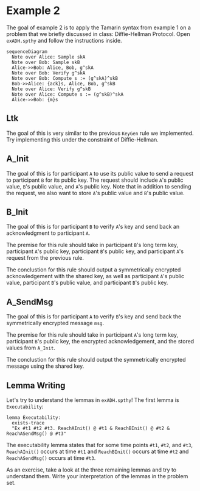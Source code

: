 # Example 2

The goal of example 2 is to apply the Tamarin syntax from example 1 on a problem that we briefly discussed in class: Diffie-Hellman Protocol. Open `exADH.spthy` and follow the instructions inside.

```mermaid
sequenceDiagram
  Note over Alice: Sample skA
  Note over Bob: Sample skB
  Alice->>Bob: Alice, Bob, g^skA
  Note over Bob: Verify g^skA
  Note over Bob: Compute s := (g^skA)^skB
  Bob->>Alice: {ack}s, Alice, Bob, g^skB
  Note over Alice: Verify g^skB
  Note over Alice: Compute s := (g^skB)^skA
  Alice->>Bob: {m}s
```

## Ltk

The goal of this is very similar to the previous `KeyGen` rule we implemented. Try implementing this under the constraint of Diffie-Hellman.

## A_Init

The goal of this is for participant `A` to use its public value to send a request to participant `B` for its public key. The request should include `A`'s public value, `B`'s public value, and `A`'s public key. Note that in addition to sending the request, we also want to store `A`'s public value and `B`'s public value.

## B_Init

The goal of this is for participant `B` to verify `A`'s key and send back an acknowledgment to participant `A`.

The premise for this rule should take in participant `B`'s long term key, participant `A`'s public key, participant `B`'s public key, and participant `A`'s request from the previous rule.

The conclustion for this rule should output a symmetrically encrypted acknowledgement with the shared key, as well as participant `A`'s public value, participant `B`'s public value, and participant `B`'s public key.

## A_SendMsg

The goal of this is for participant `A` to verify `B`'s key and send back the symmetrically encrypted message `msg`.

The premise for this rule should take in participant `A`'s long term key, participant `B`'s public key, the encrypted acknowledgement, and the stored values from `A_Init`.

The conclustion for this rule should output the symmetrically encrypted message using the shared key.


## Lemma Writing

Let's try to understand the lemmas in `exADH.spthy`! The first lemma is `Executability`:

```tamarin
lemma Executability:
  exists-trace
  "Ex #t1 #t2 #t3. ReachAInit() @ #t1 & ReachBInit() @ #t2 & ReachASendMsg() @ #t3"
```

The executability lemma states that for some time points `#t1`, `#t2`, and `#t3`, `ReachAInit()` occurs at time `#t1` and `ReachBInit()` occurs at time `#t2` and `ReachASendMsg()` occurs at time `#t3`.

As an exercise, take a look at the three remaining lemmas and try to understand them. Write your interpretation of the lemmas in the problem set.


